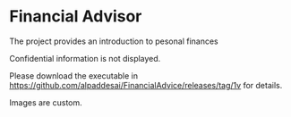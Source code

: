 # Financial Advisor

The project provides an introduction to pesonal finances

Confidential information is not displayed.

Please download the executable in https://github.com/alpaddesai/FinancialAdvice/releases/tag/1v for details.

Images are custom.
